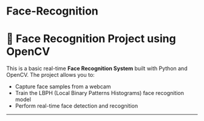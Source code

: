 # Face-Recognition
# 👤 Face Recognition Project using OpenCV

This is a basic real-time **Face Recognition System** built with Python and OpenCV. The project allows you to:

- Capture face samples from a webcam
- Train the LBPH (Local Binary Patterns Histograms) face recognition model
- Perform real-time face detection and recognition

---
